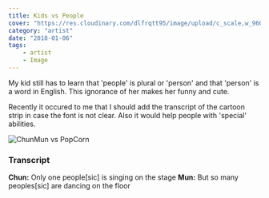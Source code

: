 ```yaml
---
title: Kids vs People
cover: "https://res.cloudinary.com/dlfrqtt95/image/upload/c_scale,w_960/v1610144351/ChunMunPeople_l5mt9b.png"
category: "artist"
date: "2018-01-06"
tags:
    - artist
    - Image
---
```


My kid still has to learn that 'people' is plural or 'person' and that 'person' is a word in English. This ignorance of her makes her funny and cute.

Recently it occured to me that I should add the transcript of the cartoon strip in case the font is not clear. Also it would help people with 'special' abilities.

![ChunMun vs PopCorn](https://res.cloudinary.com/dlfrqtt95/image/upload/c_scale,w_960/v1610144351/ChunMunPeople_l5mt9b.png)

### Transcript

**Chun:** Only one people[sic] is singing on the stage
**Mun:** But so many peoples[sic] are dancing on the floor
